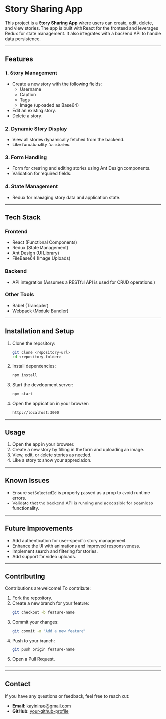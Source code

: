# Story Sharing App

This project is a **Story Sharing App** where users can create, edit, delete, and view stories. The app is built with React for the frontend and leverages Redux for state management. It also integrates with a backend API to handle data persistence.

---

## Features

### 1. **Story Management**
   - Create a new story with the following fields:
     - Username
     - Caption
     - Tags
     - Image (uploaded as Base64)
   - Edit an existing story.
   - Delete a story.

### 2. **Dynamic Story Display**
   - View all stories dynamically fetched from the backend.
   - Like functionality for stories.

### 3. **Form Handling**
   - Form for creating and editing stories using Ant Design components.
   - Validation for required fields.

### 4. **State Management**
   - Redux for managing story data and application state.

---

## Tech Stack

### **Frontend**
- React (Functional Components)
- Redux (State Management)
- Ant Design (UI Library)
- FileBase64 (Image Uploads)

### **Backend**
- API integration (Assumes a RESTful API is used for CRUD operations.)

### **Other Tools**
- Babel (Transpiler)
- Webpack (Module Bundler)

---

## Installation and Setup

1. Clone the repository:
   ```bash
   git clone <repository-url>
   cd <repository-folder>
   ```

2. Install dependencies:
   ```bash
   npm install
   ```

3. Start the development server:
   ```bash
   npm start
   ```

4. Open the application in your browser:
   ```
   http://localhost:3000
   ```

---

## Usage

1. Open the app in your browser.
2. Create a new story by filling in the form and uploading an image.
3. View, edit, or delete stories as needed.
4. Like a story to show your appreciation.

---

## Known Issues

- Ensure `setSelectedId` is properly passed as a prop to avoid runtime errors.
- Validate that the backend API is running and accessible for seamless functionality.

---

## Future Improvements

- Add authentication for user-specific story management.
- Enhance the UI with animations and improved responsiveness.
- Implement search and filtering for stories.
- Add support for video uploads.

---

## Contributing

Contributions are welcome! To contribute:

1. Fork the repository.
2. Create a new branch for your feature:
   ```bash
   git checkout -b feature-name
   ```
3. Commit your changes:
   ```bash
   git commit -m "Add a new feature"
   ```
4. Push to your branch:
   ```bash
   git push origin feature-name
   ```
5. Open a Pull Request.

---


---

## Contact

If you have any questions or feedback, feel free to reach out:

- **Email**: kayininse@gmail.com
- **GitHub**: [your-github-profile](https://github.com/fransixpaul)

